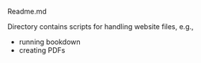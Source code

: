 Readme.md

Directory contains scripts for handling website files, e.g., 
- running bookdown
- creating PDFs

